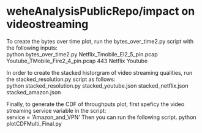 # weheAnalysisPublicRepo/impact on videostreaming

To create the bytes over time plot, run the bytes_over_time2.py script with the following inputs:<br/>
python bytes_over_time2.py Netflix_Tmobile_El2_5_pin.pcap Youtube_TMobile_Fire2_4_pin.pcap 443 Netflix Youtube

In order to create the stacked historgram of video streaming qualities, run the stacked_resolution.py script as follows:<br/>
python stacked_resolution.py stacked_youtube.json stacked_netflix.json stacked_amazon.json

Finally, to generate the CDF of throughputs plot, first speficy the video streaming service variable in the script:<br/>
service = 'Amazon_and_VPN'
Then you can run the following script.
python plotCDFMulti_Final.py



